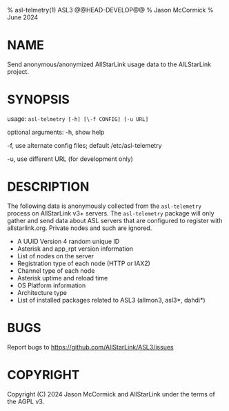 % asl-telmetry(1) ASL3 @@HEAD-DEVELOP@@
% Jason McCormick
% June 2024

# NAME
Send anonymous/anonymized AllStarLink usage data
to the AlLStarLink project.

# SYNOPSIS
usage: `asl-telmetry [-h] [\-f CONFIG] [-u URL]`

optional arguments:
  -h, show help

  -f, use alternate config files; default /etc/asl-telemetry
    
  -u, use different URL (for development only)

# DESCRIPTION
The following data is anonymously collected from the `asl-telemetry`
process on AllStarLink v3+ servers. The `asl-telemetry` package
will only gather and send data about ASL servers that are configured
to register with allstarlink.org. Private nodes and such are ignored.

* A UUID Version 4 random unique ID
* Asterisk and app\_rpt version information
* List of nodes on the server
* Registration type of each node (HTTP or IAX2)
* Channel type of each node
* Asterisk uptime and reload time
* OS Platform information
* Architecture type
* List of installed packages related to ASL3 (allmon3, asl3\*, dahdi\*)

# BUGS
Report bugs to https://github.com/AllStarLink/ASL3/issues

# COPYRIGHT
Copyright (C) 2024 Jason McCormick and AllStarLink
under the terms of the AGPL v3.
